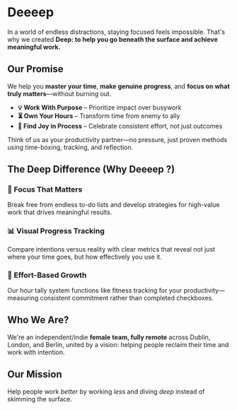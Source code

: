 # Deeeep

In a world of endless distractions, staying focused feels impossible. That's why we created **Deep: to help you go beneath the surface and achieve meaningful work.**

## Our Promise

We help you **master your time**, **make genuine progress**, and **focus on what truly matters**—without burning out.

- **💡 Work With Purpose** – Prioritize impact over busywork
- **⏳ Own Your Hours** – Transform time from enemy to ally
- **🎉 Find Joy in Process** – Celebrate consistent effort, not just outcomes

Think of us as your productivity partner—no pressure, just proven methods using time-boxing, tracking, and reflection.

## The Deep Difference (Why Deeeep ?)

### 🎯 Focus That Matters

Break free from endless to-do lists and develop strategies for high-value work that drives meaningful results.

### 📊 Visual Progress Tracking

Compare intentions versus reality with clear metrics that reveal not just where your time goes, but how effectively you use it.

### 💪 Effort-Based Growth

Our hour tally system functions like fitness tracking for your productivity—measuring consistent commitment rather than completed checkboxes.

## Who We Are?

We're an independent/indie **female** **team, fully remote** across Dublin, London, and Berlin, united by a vision: helping people reclaim their time and work with intention. 

## Our Mission

Help people work *better* by working *less* and diving *deep* instead of skimming the surface.
